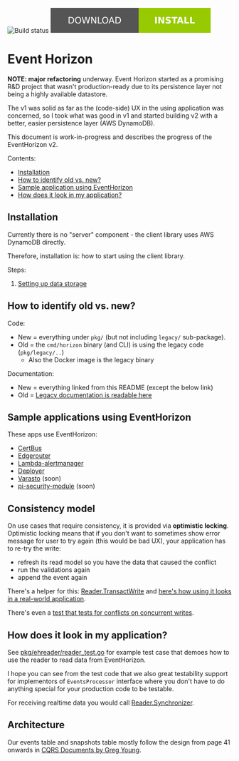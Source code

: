 ![Build status](https://github.com/function61/eventhorizon/workflows/Build/badge.svg)
[![Download](docs/assets/Download-install-green.svg)](https://github.com/function61/eventhorizon/releases)

Event Horizon
=============

**NOTE: major refactoring** underway. Event Horizon started as a promising R&D project that
wasn't production-ready due to its persistence layer not being a highly available datastore.

The v1 was solid as far as the (code-side) UX in the using application was concerned,
so I took what was good in v1 and started building v2 with a better, easier persistence layer
(AWS DynamoDB).

This document is work-in-progress and describes the progress of the EventHorizon v2.

Contents:

- [Installation](#installation)
- [How to identify old vs. new?](#how-to-identify-old-vs-new)
- [Sample application using EventHorizon](#sample-application-using-eventhorizon)
- [How does it look in my application?](#how-does-it-look-in-my-application)


Installation
------------

Currently there is no "server" component - the client library uses AWS DynamoDB directly.

Therefore, installation is: how to start using the client library.

Steps:

1. [Setting up data storage](docs/setting-up-data-storage/README.md)


How to identify old vs. new?
----------------------------

Code:

- New = everything under `pkg/` (but not including `legacy/` sub-package).
- Old = the `cmd/horizon` binary (and CLI) is using the legacy code (`pkg/legacy/..`)
  * Also the Docker image is the legacy binary

Documentation:

- New = everything linked from this README (except the below link)
- Old = [Legacy documentation is readable here](README-legacy.md)


Sample applications using EventHorizon
--------------------------------------

These apps use EventHorizon:

- [CertBus](https://github.com/function61/certbus)
- [Edgerouter](https://github.com/function61/edgerouter)
- [Lambda-alertmanager](https://github.com/function61/lambda-alertmanager)
- [Deployer](https://github.com/function61/deployer)
- [Varasto](https://github.com/function61/varasto) (soon)
- [pi-security-module](https://github.com/function61/pi-security-module) (soon)


Consistency model
-----------------

On use cases that require consistency, it is provided via **optimistic locking**. Optimistic
locking means that if you don't want to sometimes show error message for user to try again
(this would be bad UX), your application has to re-try the write:

- refresh its read model so you have the data that caused the conflict
- run the validations again
- append the event again

There's a helper for this:
[Reader.TransactWrite](https://godoc.org/github.com/function61/eventhorizon/pkg/ehreader#Reader.TransactWrite)
and [here's how using it looks in a real-world application]().

There's even a
[test that tests for conflicts on concurrent writes](https://github.com/function61/eventhorizon/blob/f89fe5d462ca6d7efd03a0b9b871bbec0ed513d9/pkg/ehreader/reader_test.go#L86).


How does it look in my application?
-----------------------------------

See [pkg/ehreader/reader_test.go](pkg/ehreader/reader_test.go) for example test case that
demoes how to use the reader to read data from EventHorizon.

I hope you can see from the test code that we also great testability support for
implementors of `EventsProcessor` interface where you don't have to do anything special for
your production code to be testable.

For receiving realtime data you would call
[Reader.Synchronizer](https://godoc.org/github.com/function61/eventhorizon/pkg/ehreader#Reader.Synchronizer).


Architecture
------------

Our events table and snapshots table mostly follow the design from page 41 onwards in
[CQRS Documents by Greg Young](https://cqrs.files.wordpress.com/2010/11/cqrs_documents.pdf).
